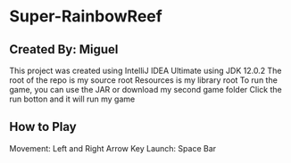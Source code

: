 # Super-RainbowReef

## Created By: Miguel 

This project was created using IntelliJ IDEA Ultimate using JDK 12.0.2
The root of the repo is my source root
Resources is my library root
To run the game, you can use the JAR or download my second game folder 
Click the run botton and it will run my game

## How to Play 
Movement: Left and Right Arrow Key
Launch: Space Bar
